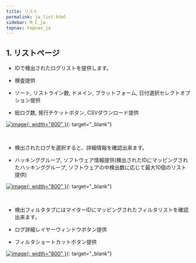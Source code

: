 ```yaml
---
title: リスト
permalink: ja_list.html
sidebar: M_C_ja
topnav: topnav_ja
---
```



## 1. リストページ

- IDで検出されたログリストを提供します。

- 検査提供

- ソート, リストライン数, ドメイン, プラットフォーム, 日付選択セレクトオプション提供

- 総ログ数, 発行チケットボタン, CSVダウンロード提供

[![image](/docs/images/Manual/common/mitre/list/1.png){: width="800" }](/docs/images/Manual/common/mitre/list/1.png){: target="_blank"}

 <br />

- 検出されたログを選択すると、詳細情報を確認出来ます。

- ハッキンググループ, ソフトウェア情報提供(検出されたIDにマッピングされたハッキン​​ググループ, ソフトウェアの中検出数に応じて最大10個のリスト提供)

[![image](/docs/images/Manual/common/mitre/list/2.png){: width="800" }](/docs/images/Manual/common/mitre/list/2.png){: target="_blank"}

<br />

- 検出フィルタタブにはマイターIDにマッピングされたフィルタリストを確認出来ます。

- ログ詳細レイヤーウィンドウボタン提供

- フィルタショートカットボタン提供

[![image](/docs/images/Manual/common/mitre/list/3.png){: width="800" }](/docs/images/Manual/common/mitre/list/3.png){: target="_blank"}

 